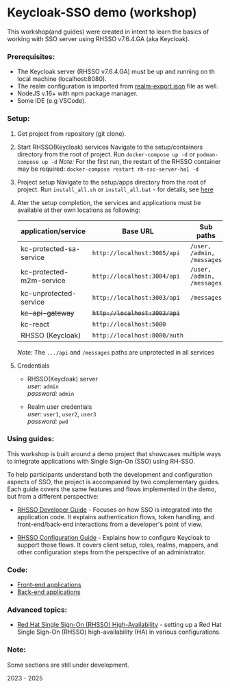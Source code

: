 # Keycloak-SSO demo (workshop)

This workshop(and guides) were created in intent to learn the basics of working with SSO server using RHSSO v7.6.4.GA (aka Keycloak).

### Prerequisites:

- The Keycloak server (RHSSO v7.6.4.GA) must be up and running on th local machine (localhost:8080).
- The realm configuration is imported from [realm-export.json](assets/realm-export.json) file as well.
- NodeJS v.16+ with npm package manager. 
- Some IDE (e.g VSCode).

### Setup:

1. Get project from repository (git clone). 
2. Start RHSSO(Keycloak) services
    Navigate to the setup/containers directory from the root of project.
    Run ```docker-compose up -d``` or ```podman-compose up -d```
    *Note:* For the first run, the restart of the RHSSO container may be required:
    ```docker-compose restart rh-sso-server-ha1 -d```
3. Project setup
   Navigate to the setup/apps directory from the root of project.
   Run ```install_all.sh``` or ```install_all.bat``` - for details, see [here](setup/apps/README.md)

4. Ater the setup completion, the services and applications must be available at ther own locations as following: 

    | application/service        | Base URL                            | Sub paths                          |
    |----------------------------|-------------------------------------|------------------------------------|
    | kc-protected-sa-service    | `http://localhost:3005/api`     | `/user, /admin, /messages`     |
    | kc-protected-m2m-service   | `http://localhost:3004/api`     | `/user, /admin, /messages`     |
    | kc-unprotected-service     | `http://localhost:3003/api`     | `/messages`                    |
    | ~~kc-api-gateway~~         | ~~`http://localhost:3003/api`~~ |                                    |
    | kc-react                   | `http://localhost:5000`         |                                    |
    | RHSSO (Keycloak)           | `http://localhost:8080/auth`    |                                    |

    *Note:* The `.../api` and `/messages` paths are unprotected in all services



5. Credentials

    * RHSSO(Keycloak) server   
        *user:* `admin`        
        *password:* `admin`

    * Realm user credentials    
        *user:* `user1`, `user2`, `user3`   
        *password:* `pwd`



### Using guides:

This workshop is built around a demo project that showcases multiple ways to integrate applications with Single Sign-On (SSO) using RH-SSO.

To help participants understand both the development and configuration aspects of SSO, the project is accompanied by two complementary guides. Each guide covers the same features and flows implemented in the demo, but from a different perspective:

- [RHSSO Developer Guide](docs/dev/RHSSO_Developer_Guide.md) - Focuses on how SSO is integrated into the application code. It explains authentication flows, token handling, and front-end/back-end interactions from a developer's point of view.

- [RHSSO Configuration Guide](docs/keycloak/RHSSO_Configuration_Guide.md) - Explains how to configure Keycloak to support those flows. It covers client setup, roles, realms, mappers, and other configuration steps from the perspective of an administrator.


### Code:    
- [Front-end applications](kc-front-end/README.md)    
- [Back-end applications](kc-back-end/README.md)  


### Advanced topics:
- [Red Hat Single Sign-On (RHSSO) High-Availability](docs/xsite/README.md) - setting up a Red Hat Single Sign-On (RHSSO) high-availability (HA) in various configurations.

### Note: 
Some sections are still under development.

2023 - 2025
